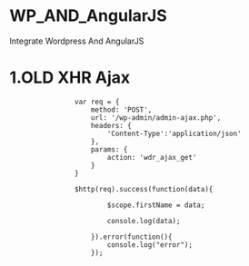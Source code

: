 # WP_AND_AngularJS
Integrate  Wordpress  And  AngularJS


# 1.OLD  XHR Ajax
                    var req = {
                        method: 'POST',
                        url: '/wp-admin/admin-ajax.php',
                        headers: {
                            'Content-Type':'application/json'
                        },
                        params: {
                            action: 'wdr_ajax_get'
                        }
                    }

                    $http(req).success(function(data){

                            $scope.firstName = data;

                            console.log(data);

                        }).error(function(){
                            console.log("error");
                        });
